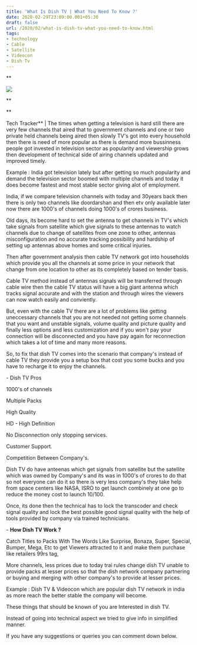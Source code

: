 ```yaml
---
title: 'What Is Dish TV | What You Need To Know ?'
date: 2020-02-29T23:09:00.001+05:30
draft: false
url: /2020/02/what-is-dish-tv-what-you-need-to-know.html
tags: 
- technology
- Cable
- Satellite
- Videocon
- Dish Tv
---
```


**  

  

[![](https://lh3.googleusercontent.com/-bso4PjYPEGQ/Xlvs2zy4NmI/AAAAAAAABMo/Sv-gJjE7zo8CDN7rBa_BRNIAyE1-OyLjgCLcBGAsYHQ/s1600/20191231_134255-41-01-95.jpeg)](https://lh3.googleusercontent.com/-bso4PjYPEGQ/Xlvs2zy4NmI/AAAAAAAABMo/Sv-gJjE7zo8CDN7rBa_BRNIAyE1-OyLjgCLcBGAsYHQ/s1600/20191231_134255-41-01-95.jpeg)



**

**

Tech Tracker** | The times when getting a television is hard still there are very few channels that aired that to government channels and one or two private held channels being aired then slowly TV's got into every household then there is need of more popular as there is demand more bussinness people got invested in television sector as popularity and viewership grows then development of technical side of airing channels updated and improved timely.

  

Example : India got television lately but after getting so much popularity and demand the television sector boomed with multiple channels and today it does become fastest and most stable sector giving alot of employment.

  

India, if we compare television channels with today and 30years back then there is only two channels like doordarshan and then etv only available later now there are 1000's of channels doing 1000's of crores business.

  

Old days, its become hard to set the antenna to get channels in TV's which take signals from satellite which give signals to these antennas to watch channels due to change of satellites from one zone to other, antennas misconfiguration and no accurate tracking possibility and hardship of setting up antennas above homes and some critical injuries.

  

Then after government analysis then cable TV network got into households which provide you all the channels at some price in your network that change from one location to other as its completely based on tender basis.

  

Cable TV method instead of antennas signals will be transferred through cable wire then the cable TV status will have a big giant antenna which tracks signal accurate and with the station and through wires the viewers can now watch easily and conviently. 

  

But, even with the cable TV there are a lot of problems like getting uneccessary channels that you are not needed not getting some channels that you want and unstable signals, volume quality and picture quality and finally less options and less customization and if you won't pay your connection will be disconnected and you have pay again for reconnection which takes a lot of time and many more reasons.

  

So, to fix that dish TV comes into the scenario that company's instead of cable TV they provide you a setup box that cost you some bucks and you have to recharge it to enjoy the channels.

  

\- Dish TV Pros 

  

1000's of channels

  

Multiple Packs

  

High Quality 

  

HD - High Definition

  

No Disconnection only stopping services.

  

Customer Support.

  

Competition Between Company's.

  

Dish TV do have anteenas which get signals from satellite but the satellite which was owned by Company's and its was in 1000's of crores to do that so not everyone can do it so there is very less company's they take help from space centers like NASA, ISRO to get launch combinely at one go to reduce the money cost to launch 10/100.

  

Once, its done then the technical has to lock the transcoder and check signal quality and lock the best possible good signal quality with the help of tools provided by company via trained technicians.

  

\- **How Dish TV Work ?**

  

Catch Titles to Packs With The Words Like Surprise, Bonaza, Super, Special, Bumper, Mega, Etc to get Viewers attracted to it and make them purchase like retailers 99rs tag,

  

More channels, less prices due to today trai rules change dish TV unable to provide packs at lesser prices so that the dish network company partnering or buying and merging with other company's to provide at lesser prices.  

  

Example : Dish TV & Videocon which are popular dish TV network in india as more reach the better stable the company will become.

  

These things that should be known of you are Interested in dish TV.

  

Instead of going into technical aspect we tried to give info in simplified manner.

  

If you have any suggestions or queries you can comment down below.